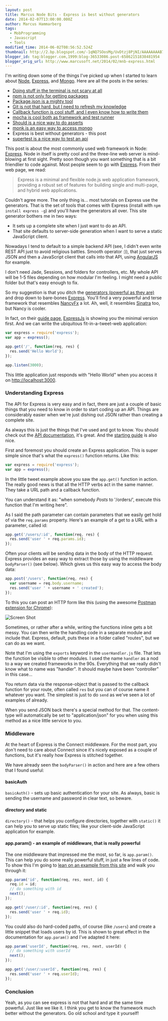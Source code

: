 ```yaml
---
layout: post
title: Marcus Node Bits - Express is best without generators
date: 2014-02-07T13:00:00.000Z
author: Marcus Hammarberg
tags:
  - MobProgramming
  - Javascript
  - Tools
modified_time: 2014-06-02T08:56:52.524Z
thumbnail: http://2.bp.blogspot.com/-1qNQ7SOosMg/UvDtzj8PjNI/AAAAAAAAB7M/gk0bNXl-_E8/s72-c/Screen+Shot+2014-02-04+at+20.38.36+.png
blogger_id: tag:blogger.com,1999:blog-36533086.post-65862151838481954
blogger_orig_url: http://www.marcusoft.net/2014/02/mnb-express.html
---
```


I'm writing down some of the things I've picked up when I started to learn about [Node](http://nodejs.org/), [Express](http://expressjs.com/), and [Mongo](http://www.mongodb.org/). Here are all the posts in the series:

- [Doing stuff in the terminal is not scary at all](http://www.marcusoft.net/2014/02/mnb-terminal.html)
- [npm is not only for getting packages](http://www.marcusoft.net/2014/02/mnb-npm.html)
- [Package.json is a mighty tool](http://www.marcusoft.net/2014/02/mnb-packagejson.html)
- [Git is not that hard, but I need to refresh my knowledge](http://www.marcusoft.net/2014/02/mnb-git.html)
- [Callback function is cool stuff, and I even know how to write them](http://www.marcusoft.net/2014/02/mnb-callbacks.html)
- [mocha is cool both as framework and test runner](http://www.marcusoft.net/2014/02/mnb-mocha.html)
- [Should is a nice way to do asserts](http://www.marcusoft.net/2014/02/mnb-should.html)
- [monk is an easy way to access mongo](http://www.marcusoft.net/2014/02/mnb-monk.html)
- Express is best without generators - this post
- [supertest is a nice way to test an api](http://www.marcusoft.net/2014/02/mnb-supertest.html)

This post is about the most commonly used web framework in Node: [Express](http://expressjs.com/). Node in itself is pretty cool and the three-line web server is mind-blowing at first sight. Pretty soon though you want something that is a bit friendlier to code against. Most people seem to go with [Express](http://expressjs.com/). From their web page, we read:

> Express is a minimal and flexible node.js web application framework, providing a robust set of features for building single and multi-page, and hybrid web applications.

Couldn't agree more. The only thing is... most tutorials on Express use the generators. That is the set of tools that comes with Express (install with `npm install express -g`) and you'll have the generators all over. This site generator bothers me in two ways:

- It sets up a complete site when I just want to do an API.
- That site defaults to server-side generation when I want to serve a static JavaScript client.

Nowadays I tend to default to a simple backend API (see, I didn't even write REST API just to avoid religious battles. Smooth operator :)), that just serves JSON and then a JavaScript client that calls into that API, using [AngularJS](http://angularjs.org/) for example.

I don't need Jade, Sessions, and folders for controllers, etc. My whole API will be 1-5 files depending on how modular I'm feeling. I might need a public folder but that's easy enough to fix.

So my suggestion is that you ditch the [generators (powerful as they are)](http://expressjs.com/guide.html#executable) and drop down to bare-bones [Express](http://expressjs.com/). You'll find a very powerful and terse framework that resembles [NancyFx](http://nancyfx.org/) a lot. Ah, well, it resembles [Sinatra](http://www.sinatrarb.com/) too, but Nancy is cooler.

In fact, on their [guide page](http://expressjs.com/guide.html#executable), [ExpressJs](http://expressjs.com/) is showing you the minimal version first. And we can write the ubiquitous fit-in-a-tweet-web application:

```javascript
var express = require('express');
var app = express();

app.get('/', function(req, res) {
  res.send('Hello World');
});

app.listen(3000);
```

This little application just responds with "Hello World" when you access it on [http://localhost:3000](http://localhost:3000/).

### Understanding Express

The API for Express is very easy and in fact, there are just a couple of basic things that you need to know in order to start coding up an API. Things are considerably easier when we're just dishing out JSON rather than creating a complete site.

As always this is just the things that I've used and got to know. You should check out the [API documentation](http://expressjs.com/api.html), it's great. And the [starting guide](http://expressjs.com/guide.html) is also nice.

First and foremost you should create an Express application. This is super simple since that's what the `express()` function returns. Like this:

```javascript
var express = require('express');
var app = express();
```

In the little tweet example above you saw the `app.get()` function in action. The really good news is that all the HTTP verbs act in the same manner. They take a URL path and a callback function.

You can understand it as: "when somebody *Posts* to '/orders/', execute this function that I'm writing here".

As I said the path parameter can contain parameters that we easily get hold of via the `req.params` property. Here's an example of a get to a URL with a parameter, called id:

```javascript
app.get('/users/:id', function(req, res) {
  res.send('user ' + req.params.id);
});
```

Often your clients will be sending data in the body of the HTTP request. Express provides an easy way to extract those by using the middleware `bodyParser()` (see below). Which gives us this easy way to access the body data:

```javascript
app.post('/users', function(req, res) {
  var username = req.body.username;
  res.send('user ' + username + ' created');
});
```

To this you can post an HTTP form like this (using the awesome [Postman extension for Chrome](http://www.getpostman.com/)):

![Screen Shot](http://2.bp.blogspot.com/-1qNQ7SOosMg/UvDtzj8PjNI/AAAAAAAAB7M/gk0bNXl-_E8/s1600/Screen+Shot+2014-02-04+at+20.38.36+.png)

Sometimes, or rather after a while, writing the functions inline gets a bit messy. You can then write the handling code in a separate module and include that. Express, default, puts these in a folder called "routes", but we can do as we want.

Note that I'm using the `exports` keyword in the `userHandler.js` file. That lets the function be visible to other modules. I used the name `handler` as a nod to a way we created frameworks in the 90s. Everything that we really didn't know what to name was "handler". It should maybe have been "controller" in this case...

You return data via the response-object that is passed to the callback function for your route, often called `res` but you can of course name it whatever you want. The simplest is just to do `send` as we've seen a lot of examples of already.

When you send JSON back there's a special method for that. The content-type will automatically be set to "application/json" for you when using this method as a nice little service to you.

### Middleware

At the heart of Express is the Connect middleware. For the most part, you don't need to care about Connect since it's nicely exposed as a couple of functions, but it's really how Express is stitched together.

We have already seen the `bodyParser()` in action and here are a few others that I found useful:

#### basicAuth

`basicAuth()` - sets up basic authentication for your site. As always, basic is sending the username and password in clear text, so beware.

#### directory and static

`directory()` - that helps you configure directories, together with `static()` it can help you to serve up static files; like your client-side JavaScript application for example.

#### app.param() - an example of middleware, that is really powerful

The one middleware that impressed me the most, so far, is `app.param()`. This can help you do some really powerful stuff, in just a few lines of code. To show this I'm going to [lean on an example from this site](http://webapplog.com/tutorial-node-js-and-mongodb-json-rest-api-server-with-mongoskin-and-express-js/) and walk you through it:

```javascript
app.param('id', function(req, res, next, id) {
  req.id = id;
  // do something with id
  next();
});

app.get('/user/:id', function(req, res) {
  res.send('user ' + req.id);
});
```

You could also do hard-coded paths, of course (like `/users`) and create a little snippet that loads users by id. This is shown to great effect in the documentation for `app.param()` and I've adapted it here:

```javascript
app.param('userId', function(req, res, next, userId) {
  // do something with userId
  next();
});

app.get('/user/:userId', function(req, res) {
  res.send('user ' + req.userId);
});
```

### Conclusion

Yeah, as you can see express is not that hard and at the same time powerful. Just like we like it. I think you get to know the framework much better without the generators. Go old school and type it yourself!
